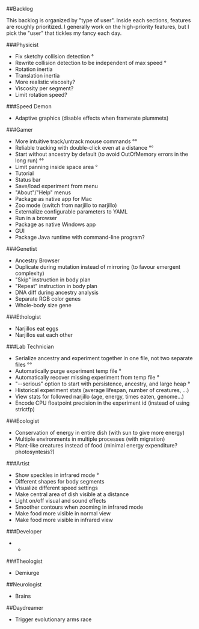 ##Backlog

This backlog is organized by "type of user". Inside each sections, features are roughly prioritized.
I generally work on the high-priority features, but I pick the "user" that tickles my fancy each day.

###Physicist

* Fix sketchy collision detection °
* Rewrite collision detection to be independent of max speed °
* Rotation inertia
* Translation inertia
* More realistic viscosity?
* Viscosity per segment?
* Limit rotation speed?

###Speed Demon

* Adaptive graphics (disable effects when framerate plummets)

###Gamer

* More intuitive track/untrack mouse commands °°
* Reliable tracking with double-click even at a distance °°
* Start without ancestry by default (to avoid OutOfMemory errors in the long run) °°
* Limit panning inside space area °
* Tutorial
* Status bar
* Save/load experiment from menu
* "About"/"Help" menus
* Package as native app for Mac
* Zoo mode (switch from narjillo to narjillo)
* Externalize configurable parameters to YAML
* Run in a browser
* Package as native Windows app
* GUI
* Package Java runtime with command-line program?

###Genetist

* Ancestry Browser
* Duplicate during mutation instead of mirroring (to favour emergent complexity)
* "Skip" instruction in body plan
* "Repeat" instruction in body plan
* DNA diff during ancestry analysis
* Separate RGB color genes
* Whole-body size gene

###Ethologist

* Narjillos eat eggs
* Narjillos eat each other

###Lab Technician

* Serialize ancestry and experiment together in one file, not two separate files °°
* Automatically purge experiment temp file °
* Automatically recover missing experiment from temp file °
* "--serious" option to start with persistence, ancestry, and large heap °
* Historical experiment stats (average lifespan, number of creatures, ...)
* View stats for followed narjillo (age, energy, times eaten, genome...)
* Encode CPU floatpoint precision in the experiment id (instead of using strictfp)

###Ecologist

* Conservation of energy in entire dish (with sun to give more energy)
* Multiple environments in multiple processes (with migration)
* Plant-like creatures instead of food (minimal energy expenditure? photosyntesis?)

###Artist

* Show speckles in infrared mode °
* Different shapes for body segments
* Visualize different speed settings
* Make central area of dish visible at a distance
* Light on/off visual and sound effects
* Smoother contours when zooming in infrared mode
* Make food more visible in normal view
* Make food more visible in infrared view

###Developer

* -

###Theologist

* Demiurge

##Neurologist

* Brains

##Daydreamer

* Trigger evolutionary arms race
